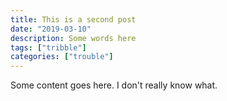 ```yaml
---
title: This is a second post
date: "2019-03-10"
description: Some words here
tags: ["tribble"]
categories: ["trouble"]
---
```


Some content goes here. I don't really know what.
